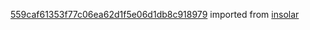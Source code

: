 [559caf61353f77c06ea62d1f5e06d1db8c918979](https://github.com/insolar/insolar/commit/559caf61353f77c06ea62d1f5e06d1db8c918979) imported from [insolar](https://github.com/insolar/insolar)
